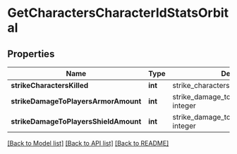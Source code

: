 # GetCharactersCharacterIdStatsOrbital

## Properties
Name | Type | Description | Notes
------------ | ------------- | ------------- | -------------
**strikeCharactersKilled** | **int** | strike_characters_killed integer | [optional] 
**strikeDamageToPlayersArmorAmount** | **int** | strike_damage_to_players_armor_amount integer | [optional] 
**strikeDamageToPlayersShieldAmount** | **int** | strike_damage_to_players_shield_amount integer | [optional] 

[[Back to Model list]](../README.md#documentation-for-models) [[Back to API list]](../README.md#documentation-for-api-endpoints) [[Back to README]](../README.md)


